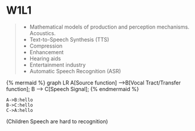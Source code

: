 # W1L1

> * Mathematical models of production and perception mechanisms. Acoustics.
> * Text-to-Speech Synthesis \(TTS\)
> * Compression
> * Enhancement
> * Hearing aids
> * Entertainment industry
> * Automatic Speech Recognition \(ASR\)

{% mermaid %}
graph LR
A[Source function] -->B[Vocal Tract/Transfer function];
B --> C[Speech Signal];
{% endmermaid %}


```sequence
A->B:hello 
B->C:hello
C->A:hello
```

\(Children Speech are hard to recognition)
